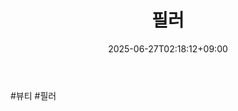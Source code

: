 ﻿---
title: "필러"
date: 2025-06-27T02:18:12+09:00
lastmod: 2025-06-27T02:18:12+09:00
type: docs
sidebar:
  open: true
weight: 23
---
<div style="display:none">
  <meta property="article:published_time" content="2025-06-26T17:18:12Z" />
  <meta property="article:modified_time" content="2025-06-26T17:18:12Z" />
</div>
#뷰티 #필러
